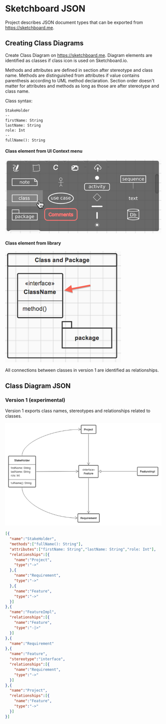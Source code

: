 Sketchboard JSON
================

Project describes JSON document types that can be exported from https://sketchboard.me.


Creating Class Diagrams
-----------------------

Create Class Diagram on https://sketchboard.me. Diagram elements are identified as classes if class icon is used on Sketchboard.io.

Methods and attributes are defined in section after stereotype and class name. Methods are distinguished from attributes if value contains parenthesis according to UML method declaration. Section order doesn't matter for attributes and methods as long as those are after stereotype and class name.

Class syntax:
```
StakeHolder
--
firstName: String
lastName: String
role: Int
--
fullName(): String
```

#### Class element from UI Context menu
![Class Element from UI Context Menu](img/class-icon.png)

#### Class element from library
![Class Element from Library](img/class-icon-from-library.png)

All connections between classes in version 1 are identified as relationships.


Class Diagram JSON
------------------

### Version 1 (experimental)

Version 1 exports class names, stereotypes and relationships related to classes. 

![Sample Sketch Class Diagram](img/sample-sketch.png)

```json
[{
  "name":"StakeHolder",
  "methods":["fullName(): String"],
  "attributes":["firstName: String","lastName: String","role: Int"],
  "relationships":[{
    "name":"Project",
    "type":"->"
  },{
    "name":"Requirement",
    "type":"->"
  },{
    "name":"Feature",
    "type":"->"
  }]
},{
  "name":"FeatureImpl",
  "relationships":[{
    "name":"Feature",
    "type":"-|>"
  }]
},{
  "name":"Requirement"
},{
  "name":"Feature",
  "stereotype":"interface",
  "relationships":[{
    "name":"Requirement",
    "type":"->"
  }]
},{
  "name":"Project",
  "relationships":[{
    "name":"Feature",
    "type":"->"
  }]
}]
```
